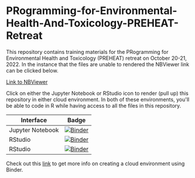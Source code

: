 # PRogramming-for-Environmental-Health-And-Toxicology-PREHEAT-Retreat

This repository contains training materials for the PRogramming for Environmental Health and Toxicology (PREHEAT) retreat on October 20-21, 2022. In the instance that the files are unable to rendered the NBViewer link can be clicked below. 

[Link to NBViewer](https://nbviewer.org/github/UNC-CEMALB/PRogramming-for-Environmental-Health-And-Toxicology-PREHEAT-Retreat/tree/main/)

Click on either the Jupyter Notebook or RStudio icon to render (pull up) this repository in either cloud environment. In both of these environments, you'll be able to code in R while having access to all the files in this repository.

| Interface | Badge |
| --------- | ----- |
| Jupyter Notebook | [![Binder](http://mybinder.org/badge_logo.svg)](https://hub.gke2.mybinder.org/user/unc-cemalb-prog-preheat-retreat-eq3pt6wi/tree) |
| RStudio | [![Binder](http://mybinder.org/badge_logo.svg)](https://hub.gke2.mybinder.org/user/unc-cemalb-prog-preheat-retreat-eq3pt6wi/rstudio/) |
| RStudio | [![Binder](http://mybinder.org/badge_logo.svg)](http://mybinder.org/v2/gh/alexispayton/bios512-assignments/main?urlpath=rstudio) |

Check out this [link](https://github.com/binder-examples/r) to get more info on creating a cloud environment using Binder. 
